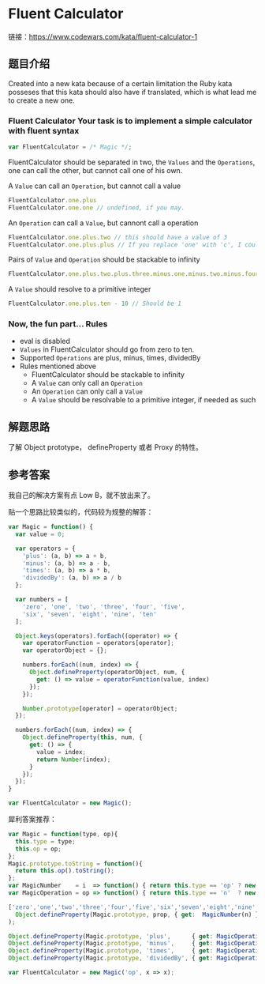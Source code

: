 # Fluent Calculator

链接：<https://www.codewars.com/kata/fluent-calculator-1>


## 题目介绍

Created into a new kata because of a certain limitation the Ruby kata posseses that this kata should also have if translated, which is what lead me to create a new one.

### Fluent Calculator Your task is to implement a simple calculator with fluent syntax

```js
var FluentCalculator = /* Magic */;
```

FluentCalculator should be separated in two, the `Values` and the `Operations`, one can call the other, but cannot call one of his own.

A `Value` can call an `Operation`, but cannot call a value

```js
FluentCalculator.one.plus
FluentCalculator.one.one // undefined, if you may.
```

An `Operation` can call a `Value`, but cannont call a operation

```js
FluentCalculator.one.plus.two // this should have a value of 3
FluentCalculator.one.plus.plus // If you replace 'one' with 'c', I could allow it. (undefined as well)
```

Pairs of `Value` and `Operation` should be stackable to infinity

```js
FluentCalculator.one.plus.two.plus.three.minus.one.minus.two.minus.four // Should be -1
```

A `Value` should resolve to a primitive integer

```js
FluentCalculator.one.plus.ten - 10 // Should be 1
```

### Now, the fun part... Rules

- eval is disabled
- `Values` in FluentCalculator should go from zero to ten.
- Supported `Operations` are plus, minus, times, dividedBy
- Rules mentioned above
  - FluentCalculator should be stackable to infinity
  - A `Value` can only call an `Operation`
  - An `Operation` can only call a `Value`
  - A `Value` should be resolvable to a primitive integer, if needed as such

## 解题思路

了解 Object prototype， defineProperty 或者 Proxy 的特性。

## 参考答案

我自己的解决方案有点 Low B，就不放出来了。

贴一个思路比较类似的，代码较为规整的解答：

```js
var Magic = function() {
  var value = 0;

  var operators = {
    'plus': (a, b) => a + b,
    'minus': (a, b) => a - b,
    'times': (a, b) => a * b,
    'dividedBy': (a, b) => a / b
  };

  var numbers = [
    'zero', 'one', 'two', 'three', 'four', 'five',
    'six', 'seven', 'eight', 'nine', 'ten'
  ];

  Object.keys(operators).forEach((operator) => {
    var operatorFunction = operators[operator];
    var operatorObject = {};

    numbers.forEach((num, index) => {
      Object.defineProperty(operatorObject, num, {
        get: () => value = operatorFunction(value, index)
      });
    });

    Number.prototype[operator] = operatorObject;
  });

  numbers.forEach((num, index) => {
    Object.defineProperty(this, num, {
      get: () => {
        value = index;
        return Number(index);
      }
    });
  });
}

var FluentCalculator = new Magic();
```


犀利答案推荐：

```js
var Magic = function(type, op){
  this.type = type;
  this.op = op;
};
Magic.prototype.toString = function(){
  return this.op().toString();
};
var MagicNumber    = i  => function() { return this.type == 'op' ? new Magic('n',  _ => this.op(i))       : undefined; };
var MagicOperation = op => function() { return this.type == 'n'  ? new Magic('op', x => op(this.op(), x)) : undefined; };

['zero','one','two','three','four','five','six','seven','eight','nine','ten'].forEach((prop, n) =>
  Object.defineProperty(Magic.prototype, prop, { get:  MagicNumber(n) })
);

Object.defineProperty(Magic.prototype, 'plus',      { get: MagicOperation((x, y) => x + y) });
Object.defineProperty(Magic.prototype, 'minus',     { get: MagicOperation((x, y) => x - y) });
Object.defineProperty(Magic.prototype, 'times',     { get: MagicOperation((x, y) => x * y) });
Object.defineProperty(Magic.prototype, 'dividedBy', { get: MagicOperation((x, y) => x / y) });

var FluentCalculator = new Magic('op', x => x);
```

